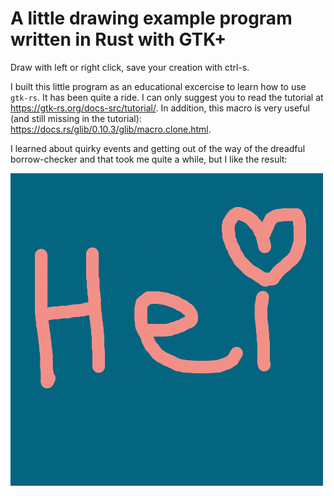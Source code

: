 # A little drawing example program written in Rust with GTK+
Draw with left or right click, save your creation with ctrl-s.

I built this little program as an educational excercise to learn how to use `gtk-rs`.
It has been quite a ride. I can only suggest you to read the tutorial at https://gtk-rs.org/docs-src/tutorial/. In addition, this macro is very useful (and still missing in the tutorial): https://docs.rs/glib/0.10.3/glib/macro.clone.html.

I learned about quirky events and getting out of the way of the dreadful borrow-checker and that took me quite a while, but I like the result:

![alt text](./drawing.png)
